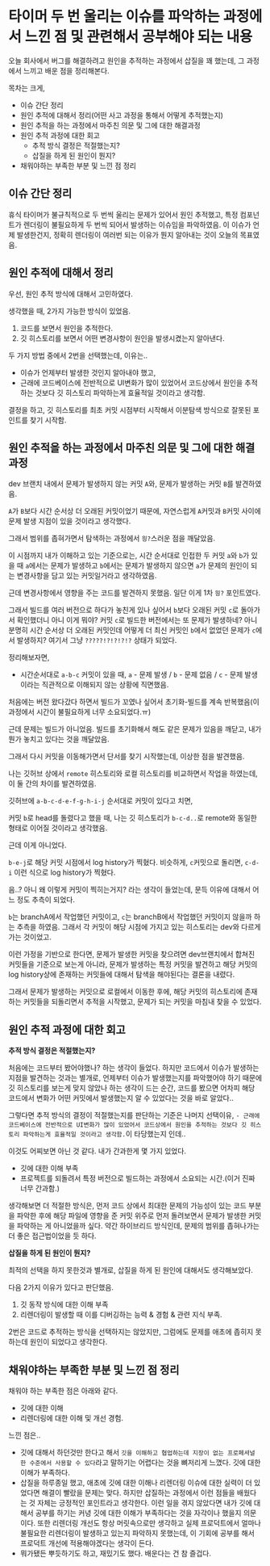 # 타이머 두 번 울리는 이슈를 파악하는 과정에서 느낀 점 및 관련해서 공부해야 되는 내용

오늘 회사에서 버그를 해결하려고 원인을 추적하는 과정에서 삽질을 꽤 했는데, 그 과정에서 느끼고 배운 점을 정리해본다.

목차는 크게,

- 이슈 간단 정리
- 원인 추적에 대해서 정리(어떤 사고 과정을 통해서 어떻게 추적했는지)
- 원인 추적을 하는 과정에서 마주친 의문 및 그에 대한 해결과정
- 원인 추적 과정에 대한 회고
  - 추적 방식 결정은 적절했는지?
  - 삽질을 하게 된 원인이 뭔지?
- 채워야하는 부족한 부분 및 느낀 점 정리

## 이슈 간단 정리

휴식 타이머가 불규칙적으로 두 번씩 울리는 문제가 있어서 원인 추적했고, 특정 컴포넌트가 렌더링이 불필요하게 두 번씩 되어서 발생하는 이슈임을 파악하였음. 이 이슈가 언제 발생한건지, 정확히 렌더링이 여러번 되는 이유가 뭔지 알아내는 것이 오늘의 목표였음.

## 원인 추적에 대해서 정리

우선, 원인 추적 방식에 대해서 고민하였다.

생각했을 때, 2가지 가능한 방식이 있었음.

1. 코드를 보면서 원인을 추적한다.
2. 깃 히스토리를 보면서 어떤 변경사항이 원인을 발생시켰는지 알아낸다.

두 가지 방법 중에서 2번을 선택했는데, 이유는..

- 이슈가 언제부터 발생한 것인지 알아내야 했고,
- 근래에 코드베이스에 전반적으로 UI변화가 많이 있었어서 코드상에서 원인을 추적하는 것보다 깃 히스토리 파악하는게 효율적일 것이라고 생각함.

결정을 하고, 깃 히스토리를 최초 커밋 시점부터 시작해서 이분탐색 방식으로 잘못된 포인트를 찾기 시작함.

## 원인 추적을 하는 과정에서 마주친 의문 및 그에 대한 해결과정

dev 브랜치 내에서 문제가 발생하지 않는 커밋 `A`와, 문제가 발생하는 커밋 `B`를 발견하였음.

`A`가 `B`보다 시간 순서상 더 오래된 커밋이었기 때문에, 자연스럽게 `A`커밋과 `B`커밋 사이에 문제 발생 지점이 있을 것이라고 생각했다.

그래서 범위를 좁혀가면서 탐색하는 과정에서 `읭?`스러운 점을 깨달았음.

이 시점까지 내가 이해하고 있는 기준으로는, 시간 순서대로 인접한 두 커밋 `a`와 `b`가 있을 때 `a`에서는 문제가 발생하고 `b`에서는 문제가 발생하지 않으면 `a`가 문제의 원인이 되는 변경사항을 담고 있는 커밋일거라고 생각하였음.

근데 변경사항에서 영향을 주는 코드를 발견하지 못했음. 일단 이게 1차 `읭?` 포인트였다.

그래서 빌드를 여러 버전으로 하다가 놓친게 있나 싶어서 `b`보다 오래된 커밋 `c`로 돌아가서 확인했더니 아니 이게 뭐야? 커밋 `c`로 빌드한 버전에서는 또 문제가 발생하네? 아니 분명히 시간 순서상 더 오래된 커밋인데 어떻게 더 최신 커밋인 `b`에서 없었던 문제가 `c`에서 발생하지? 여기서 그냥 `?????!?!?!?!?` 상태가 되었다.

정리해보자면,

- 시간순서대로 `a-b-c` 커밋이 있을 때, `a` - 문제 발생 / `b` - 문제 없음 / `c` - 문제 발생 이라는 직관적으로 이해되지 않는 상황에 직면했음.

처음에는 버전 왔다갔다 하면서 빌드가 꼬였나 싶어서 초기화-빌드를 계속 반복했음(이 과정에서 시간이 불필요하게 너무 소요되었다.ㅠ)

근데 문제는 빌드가 아니었음. 빌드를 초기화해서 해도 같은 문제가 있음을 깨닫고, 내가 뭔가 놓치고 있다는 것을 깨달았음.

그래서 다시 커밋을 이동해가면서 단서를 찾기 시작했는데, 이상한 점을 발견했음.

나는 깃허브 상에서 `remote` 히스토리와 로컬 히스토리를 비교하면서 작업을 하였는데, 이 둘 간의 차이를 발견하였음.

깃허브에 `a-b-c-d-e-f-g-h-i-j` 순서대로 커밋이 있다고 치면,

커밋 `b`로 head를 돌렸다고 했을 때, 나는 깃 히스토리가 `b-c-d..`로 remote와 동일한 형태로 이어질 것이라고 생각했음.

근데 이게 아니었다.

`b-e-j`로 해당 커밋 시점에서 log history가 찍혔다. 비슷하게, `c`커밋으로 돌리면, `c-d-i` 이런 식으로 log history가 찍혔다.

음..? 아니 왜 이렇게 커밋이 찍히는거지? 라는 생각이 들었는데, 문득 이유에 대해서 어느 정도 추측이 되었다.

`b`는 branchA에서 작업했던 커밋이고, `c`는 branchB에서 작업했던 커밋이지 않을까 하는 추측을 하였음. 그래서 각 커밋이 해당 시점에 가지고 있는 히스토리는 dev와 다르게 가는 것이었고.

이런 가정을 기반으로 한다면, 문제가 발생한 커밋을 찾으려면 dev브랜치에서 합쳐진 커밋들을 기준으로 보는게 아니라, 문제가 발생하는 특정 커밋을 발견하고 해당 커밋의 log history상에 존재하는 커밋들에 대해서 탐색을 해야된다는 결론을 내렸다.

그래서 문제가 발생하는 커밋으로 로컬에서 이동한 후에, 해당 커밋의 히스토리에 존재하는 커밋들을 되돌리면서 추적을 시작했고, 문제가 되는 커밋을 마침내 찾을 수 있었다.

## 원인 추적 과정에 대한 회고

**추적 방식 결정은 적절했는지?**

처음에는 코드부터 봤어야했나? 하는 생각이 들었다. 하지만 코드에서 이슈가 발생하는 지점을 발견하는 것과는 별개로, 언제부터 이슈가 발생했는지를 파악했어야 하기 때문에 깃 히스토리를 보는게 맞지 않았나 하는 생각이 드는 순간, 코드를 봤으면 어차피 해당 코드에서 변화가 어떤 커밋에서 발생했는지 알 수 있었다는 것을 바로 알았다..

그렇다면 추적 방식의 결정이 적절했는지를 판단하는 기준은 나머지 선택이유, `- 근래에 코드베이스에 전반적으로 UI변화가 많이 있었어서 코드상에서 원인을 추적하는 것보다 깃 히스토리 파악하는게 효율적일 것이라고 생각함.`이 타당했는지 인데..

이것도 어찌보면 아닌 것 같다. 내가 간과한게 몇 가지 있었다.

- 깃에 대한 이해 부족
- 프로젝트를 되돌려서 특정 버전으로 빌드하는 과정에서 소요되는 시간.(이거 진짜 너무 간과함.)

생각해보면 더 적절한 방식은, 먼저 코드 상에서 최대한 문제의 가능성이 있는 코드 부분을 파악한 후에 해당 파일에 영향을 준 커밋 위주로 먼저 돌려보면서 문제가 발생한 커밋을 파악하는 게 아니었을까 싶다. 약간 하이브리드 방식인데, 문제의 범위를 좁혀나가는 더 좋은 접근법이었을 듯 하다.

**삽질을 하게 된 원인이 뭔지?**

최적의 선택을 하지 못한것과 별개로, 삽질을 하게 된 원인에 대해서도 생각해보았다.

다음 2가지 이유가 있다고 판단했음.

1. 깃 동작 방식에 대한 이해 부족
2. 리렌더링이 발생할 때 이를 디버깅하는 능력 & 경험 & 관련 지식 부족.

2번은 코드로 추적하는 방식을 선택하지는 않았지만, 그럼에도 문제를 애초에 좁히지 못하는데 원인이 되었다고 생각한다.

## 채워야하는 부족한 부분 및 느낀 점 정리

채워야 하는 부족한 점은 아래와 같다.

- 깃에 대한 이해
- 리렌더링에 대한 이해 및 개선 경험.

느낀 점은..

- 깃에 대해서 하던것만 한다고 해서 `깃을 이해하고 협업하는데 지장이 없는 프로페셔널 한 수준에서 사용할 수 있다`라고 말하기는 어렵다는 것을 뼈저리게 느꼈다. 깃에 대한 이해가 부족하다.
- 삽질을 하루종일 했고, 애초에 깃에 대한 이해나 리렌더링 이슈에 대한 실력이 더 있었다면 해결이 빨랐을 문제는 맞다. 하지만 삽질하는 과정에서 이런 점들을 배웠다는 것 자체는 긍정적인 포인트라고 생각한다. 이런 일을 겪지 않았다면 내가 깃에 대해서 공부를 하기는 커녕 깃에 대한 이해가 부족하다는 것을 자각이나 했을지 의문이다. 또한 리렌더링 개선도 항상 머릿속으로만 생각하고 실제 프로덕트에서 얼마나 불필요한 리렌더링이 발생하고 있는지 파악하지 못했는데, 이 기회에 공부를 해서 프로덕트 개선에 적용해야겠다는 생각이 든다.
- 뭐가됐든 뿌듯하기도 하고, 재밌기도 했다. 배운다는 건 참 즐겁다.
